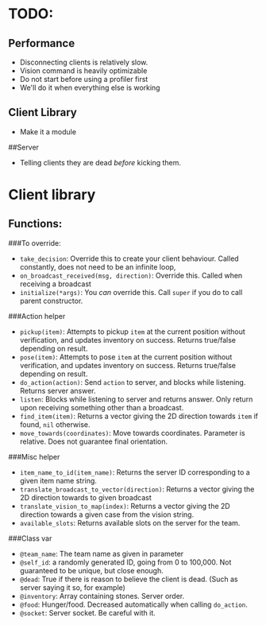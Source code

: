 # TODO:
## Performance
- Disconnecting clients is relatively slow. 
- Vision command is heavily optimizable
- Do not start before using a profiler first
- We'll do it when everything else is working

## Client Library
- Make it a module

##Server
- Telling clients they are dead *before* kicking them. 

# Client library
## Functions:

###To override:
- `take_decision`: Override this to create your client behaviour. Called constantly, does not need to be an infinite loop,
- `on_broadcast_received(msg, direction)`: Override this. Called when receiving a broadcast
- `initialize(*args)`: You *can* override this. Call `super` if you do to call parent constructor.

###Action helper
- `pickup(item)`: Attempts to pickup `item` at the current position without verification, and updates inventory on success. Returns true/false depending on result.
- `pose(item)`:  Attempts to pose `item` at the current position without verification, and updates inventory on success. Returns true/false depending on result.
- `do_action(action)`: Send `action` to server, and blocks while listening. Returns server answer.
- `listen`: Blocks while listening to server and returns answer. Only return upon receiving something other than a broadcast.
- `find_item(item)`: Returns a vector giving the 2D direction towards `item` if found, `nil` otherwise.
- `move_towards(coordinates)`: Move towards coordinates. Parameter is relative. Does not guarantee final orientation.

###Misc helper
- `item_name_to_id(item_name)`: Returns the server ID corresponding to a given item name string.
- `translate_broadcast_to_vector(direction)`: Returns a vector giving the 2D direction towards to given broadcast
- `translate_vision_to_map(index)`: Returns a vector giving the 2D direction towards a given case from the vision string.
- `available_slots`: Returns available slots on the server for the team.

###Class var
- `@team_name`: The team name as given in parameter
- `@self_id`: a randomly generated ID, going from 0 to 100,000. Not guaranteed to be unique, but close enough.
- `@dead`: True if there is reason to believe the client is dead. (Such as server saying it so, for example)
- `@inventory`: Array containing stones. Server order. 
- `@food`: Hunger/food. Decreased automatically when calling `do_action`.
- `@socket`: Server socket. Be careful with it.
